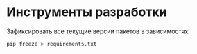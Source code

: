 Инструменты разработки
======================

Зафиксировать все текущие версии пакетов в зависимостях:

```shell
pip freeze > requirements.txt
```

